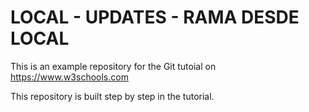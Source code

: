 # LOCAL - UPDATES - RAMA DESDE LOCAL
This is an example repository for the Git tutoial on https://www.w3schools.com

This repository is built step by step in the tutorial. 
